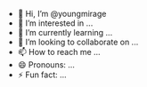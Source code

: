 - 👋 Hi, I’m @youngmirage
- 👀 I’m interested in ...
- 🌱 I’m currently learning ...
- 💞️ I’m looking to collaborate on ...
- 📫 How to reach me ...
- 😄 Pronouns: ...
- ⚡ Fun fact: ...

<!---
youngmirage/youngmirage is a ✨ special ✨ repository because its `README.md` (this file) appears on your GitHub profile.
You can click the Preview link to take a look at your changes.
--->
